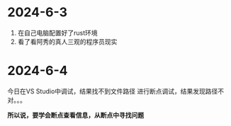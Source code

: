 # 2024-6-3 
1. 在自己电脑配置好了rust环境
2. 看了看阿秀的真人三观的程序员现实

# 2024-6-4
今日在VS Studio中调试，结果找不到文件路径
进行断点调试，结果发现路径不对。。。

**所以说，要学会断点查看信息，从断点中寻找问题**
